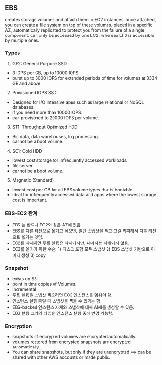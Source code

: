 ## EBS
creates storage volumes and attach them to EC2 instances.
once attached, you can create a file system on top of these volumes.
placed in a specific AZ, automatically replicated to protect you from the failure of a single component.
can only be accessed by one EC2, whereas EFS is accessible by multiple ones.


### Types
1. GP2: General Purpose SSD
* 3 IOPS per GB, up to 10000 IOPS.
* burst up to 3000 IOPS for extended periods of time for volumes at 3334 GB and above.

2. Provisioned IOPS SSD
* Designed for I/O intensive apps such as large relational or NoSQL databases.
* if you need more than 10000 IOPS.
* can provisoned to 20000 IOPS per volume.

3. ST1: Throughput Optimized HDD
* Big data, data warehouses, log processing.
* cannot be a boot volume.

4. SC1: Cold HDD
* lowest cost storage for infrequently accessed workloads.
* file server
* cannot be a boot volume.

5. Magnetic (Standard)
* lowest cost per GB for all EBS volume types that is bootable.
* ideal for infrequently accessed data and apps where the lowest storage cost is important.


### EBS-EC2 관계
* EBS 는 반드시 EC2와 같은 AZ에 있음.
* EBS를 다른 리전으로 옮기고 싶으면, 일단 스냅샷을 찍고 그걸 카피해서 다른 리전으로 옮기는 것임. 
* EC2를 삭제하면 루트 볼륨은 삭제되지만, 나머지는 삭제되지 않음.
* EC2를 옮기기 위한 수순: 1) 디스크 포함 모두 스냅샷 2) EBS 스냅샷 기반으로 이미지 생성 3) copy

### Snapshot
* exists on S3
* point in time copies of Volumes.
* incremental
* 루트 볼륨을 스냅샷 찍으려면 EC2 인스턴스를 멈춰야 함.
* 인스턴스 실행 중일 때 스냅샷을 찍을 수 있기는 함.
* EBS-backed 인스턴스 자체와 스냅샷에 대해 AMI를 생성할 수 있음.
* EBS 볼륨 크기와 타입을 인스턴스 실행 중에 변경 가능함. 


### Encryption
* snapshots of encrypted volumes are encrypted automatically.
* volumes restored from encrypted snapshots are encrypted automatically.
* You can share snapshots, but only if they are unencrypted ==> can be shared with other AWS accounts or made public.
